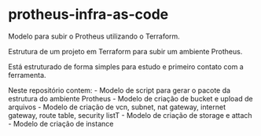 # protheus-infra-as-code

Modelo para subir o Protheus utilizando o Terraform.

Estrutura de um projeto em Terraform para subir um ambiente Protheus.

Está estruturado de forma simples para estudo e primeiro contato com a ferramenta.

Neste repositório contem:
    - Modelo de script para gerar o pacote da estrutura do ambiente Protheus
    - Modelo de criação de bucket e upload de arquivos
    - Modelo de criação de vcn, subnet, nat gateway, internet gateway, route table, security listT
    - Modelo de criação de storage e attach
    - Modelo de criação de instance
